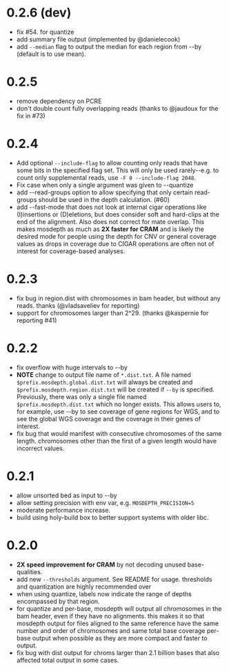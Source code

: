 0.2.6 (dev)
===========
+ fix #54. for quantize
+ add summary file output (implemented by @danielecook)
+ add `--median` flag to output the median for each region from --by (default is to use mean).

0.2.5
=====
+ remove dependency on PCRE
+ don't double count fully overlapping reads (thanks to @jaudoux for the fix in #73)

0.2.4
=====
+ Add optional `--include-flag` to allow counting only reads that have some bits in the specified flag set.
  This will only be used rarely--e.g. to count only supplemental reads, use `-F 0 --include-flag 2048`.
+ Fix case when only a single argument was given to --quantize
+ add --read-groups option to allow specifying that only certain read-groups should be used in the depth calculation. (#60)
+ add --fast-mode that does not look at internal cigar operations like (I)insertions or (D)eletions, but does consider soft and
  hard-clips at the end of the alignment. Also does not correct for mate overlap. This makes mosdepth as much as **2X faster for 
  CRAM** and is likely the desired mode for people using the depth for CNV or general coverage values as drops in coverage
  due to CIGAR operations are often not of interest for coverage-based analyses.

0.2.3
=====
+ fix bug in region.dist with chromosomes in bam header, but without any reads. thanks (@vladsaveliev for reporting)
+ support for chromosomes larger than 2^29. (thanks @kaspernie for reporting #41)

0.2.2
=====
+ fix overflow with huge intervals to --by
+ **NOTE** change to output file name of `*.dist.txt`. A file named `$prefix.mosdepth.global.dist.txt`
  will always be created and `$prefix.mosdepth.region.dist.txt` will be created if `--by` is specified.
  Previously, there was only a single file named `$prefix.mosdepth.dist.txt` which no longer exists.
  This allows users to, for example, use --by to see coverage of gene regions for WGS, and to see the
  global WGS coverage and the coverage in their genes of interest.
+ fix bug that would manifest with consecutive chromosomes of the same length. chromosomes other than
  the first of a given length would have incorrect values.

0.2.1
=====
+ allow unsorted bed as input to --by
+ allow setting precision with env var, e.g. `MOSDEPTH_PRECISION=5`
+ moderate performance increase.
+ build using holy-build box to better support systems with older libc.

0.2.0
=====
+ **2X speed improvement for CRAM** by not decoding unused base-qualities.
+ add new `--thresholds` argument. See README for usage. thresholds and quantization are highly recommended over
+ when using quantize, labels now indicate the range of depths encompassed by that region.
+ for quantize and per-base, mosdepth will output all chromosomes in the bam header, even if they have no alignments.
  this makes it so that mosdepth output for files aligned to the same reference have the same number and order of chromosomes
  and same total base coverage
  per-base output when possible as they are more compact and faster to output.
+ fix bug with dist output for chroms larger than 2.1 billion bases that also affected total output in some cases.

